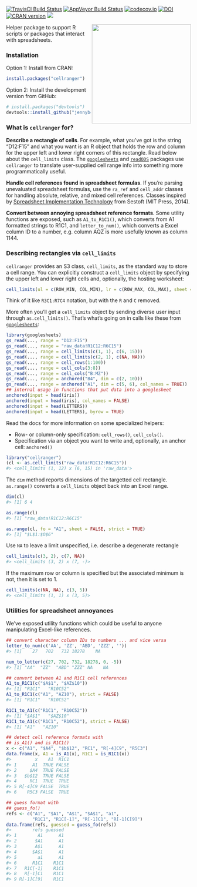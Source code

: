 
<!-- README.md is generated from README.Rmd. Please edit that file -->

[![TravisCI Build
Status](https://travis-ci.org/rsheets/cellranger.svg?branch=master)](https://travis-ci.org/rsheets/cellranger)
[![AppVeyor Build
Status](https://ci.appveyor.com/api/projects/status/github/rsheets/cellranger?branch=master&svg=true)](https://ci.appveyor.com/project/rsheets/cellranger)
[![codecov.io](https://codecov.io/github/rsheets/cellranger/coverage.svg?branch=master)](https://codecov.io/github/rsheets/cellranger?branch=master)
[![DOI](https://zenodo.org/badge/16122/jennybc/cellranger.svg)](http://dx.doi.org/10.5281/zenodo.21970)
[![CRAN
version](http://www.r-pkg.org/badges/version/cellranger)](https://cran.r-project.org/package=cellranger)
![](http://cranlogs.r-pkg.org/badges/grand-total/cellranger)

<img src="http://i.imgur.com/RJJy15I.jpg" width="270" align="right" />

Helper package to support R scripts or packages that interact with
spreadsheets.

### Installation

Option 1: Install from CRAN:

``` r
install.packages("cellranger")
```

Option 2: Install the development version from GitHub:

``` r
# install.packages("devtools")
devtools::install_github("jennybc/cellranger")
```

### What is `cellranger` for?

**Describe a rectangle of cells**. For example, what you’ve got is the
string “D12:F15” and what you want is an R object that holds the row and
column for the upper left and lower right corners of this rectangle.
Read below about the `cell_limits` class. The
[`googlesheets`](https://github.com/jennybc/googlesheets) and
[`readODS`](https://github.com/chainsawriot/readODS) packages use
`cellranger` to translate user-supplied cell range info into something
more programmatically useful.

**Handle cell references found in spreadsheet formulas**. If you’re
parsing unevaluated spreadsheet formulas, use the `ra_ref` and
`cell_addr` classes for handling absolute, relative, and mixed cell
references. Classes inspired by [Spreadsheet Implementation
Technology](https://mitpress.mit.edu/books/spreadsheet-implementation-technology)
from Sestoft (MIT Press, 2014).

**Convert between annoying spreadsheet reference formats**. Some utility
functions are exposed, such as `A1_to_R1C1()`, which converts from A1
formatted strings to R1C1, and `letter_to_num()`, which converts a Excel
column ID to a number, e.g. column AQZ is more usefully known as column
1144.

### Describing rectangles via `cell_limits`

`cellranger` provides an S3 class, `cell_limits`, as the standard way to
store a cell range. You can explicitly construct a `cell_limits` object
by specifying the upper left and lower right cells and, optionally, the
hosting
worksheet:

``` r
cell_limits(ul = c(ROW_MIN, COL_MIN), lr = c(ROW_MAX, COL_MAX), sheet = "SHEET")
```

Think of it like `R3C1:R7C4` notation, but with the `R` and `C` removed.

More often you’ll get a `cell_limits` object by sending diverse user
input through `as.cell_limits()`. That’s what’s going on in calls like
these from [`googlesheets`](https://github.com/jennybc/googlesheets):

``` r
library(googlesheets)
gs_read(..., range = "D12:F15")
gs_read(..., range = "raw_data!R1C12:R6C15")
gs_read(..., range = cell_limits(c(1, 1), c(6, 15)))
gs_read(..., range = cell_limits(c(2, 1), c(NA, NA)))
gs_read(..., range = cell_rows(1:100))
gs_read(..., range = cell_cols(3:8))
gs_read(..., range = cell_cols("B:MZ"))
gs_read(..., range = anchored("B4", dim = c(2, 10)))
gs_read(..., range = anchored("A1", dim = c(5, 6), col_names = TRUE))
## internal usage in functions that put data into a googlesheet
anchored(input = head(iris))
anchored(input = head(iris), col_names = FALSE)
anchored(input = head(LETTERS))
anchored(input = head(LETTERS), byrow = TRUE)
```

Read the docs for more information on some specialized helpers:

  - Row- or column-only specification: `cell_rows()`, `cell_cols()`.
  - Specification via an object you want to write and, optionally, an
    anchor cell: `anchored()`

<!-- end list -->

``` r
library("cellranger")
(cl <- as.cell_limits("raw_data!R1C12:R6C15"))
#> <cell_limits (1, 12) x (6, 15) in 'raw_data'>
```

The `dim` method reports dimensions of the targetted cell rectangle.
`as.range()` converts a `cell_limits` object back into an Excel range.

``` r
dim(cl)
#> [1] 6 4

as.range(cl)
#> [1] "raw_data!R1C12:R6C15"

as.range(cl, fo = "A1", sheet = FALSE, strict = TRUE)
#> [1] "$L$1:$O$6"
```

Use `NA` to leave a limit unspecified, i.e. describe a degenerate
rectangle

``` r
cell_limits(c(3, 2), c(7, NA))
#> <cell_limits (3, 2) x (7, -)>
```

If the maximum row or column is specified but the associated minimum is
not, then it is set to 1.

``` r
cell_limits(c(NA, NA), c(3, 5))
#> <cell_limits (1, 1) x (3, 5)>
```

### Utilities for spreadsheet annoyances

We’ve exposed utility functions which could be useful to anyone
manipulating Excel-like references.

``` r
## convert character column IDs to numbers ... and vice versa
letter_to_num(c('AA', 'ZZ', 'ABD', 'ZZZ', ''))
#> [1]    27   702   732 18278    NA

num_to_letter(c(27, 702, 732, 18278, 0, -5))
#> [1] "AA"  "ZZ"  "ABD" "ZZZ" NA    NA

## convert between A1 and R1C1 cell references
A1_to_R1C1(c("$A$1", "$AZ$10"))
#> [1] "R1C1"   "R10C52"
A1_to_R1C1(c("A1", "AZ10"), strict = FALSE)
#> [1] "R1C1"   "R10C52"

R1C1_to_A1(c("R1C1", "R10C52"))
#> [1] "$A$1"   "$AZ$10"
R1C1_to_A1(c("R1C1", "R10C52"), strict = FALSE)
#> [1] "A1"   "AZ10"

## detect cell reference formats with
## is_A1() and is_R1C1()
x <- c("A1", "$A4", "$b$12", "RC1", "R[-4]C9", "R5C3")
data.frame(x, A1 = is_A1(x), R1C1 = is_R1C1(x))
#>         x    A1  R1C1
#> 1      A1  TRUE FALSE
#> 2     $A4  TRUE FALSE
#> 3   $b$12  TRUE FALSE
#> 4     RC1  TRUE  TRUE
#> 5 R[-4]C9 FALSE  TRUE
#> 6    R5C3 FALSE  TRUE

## guess format with
## guess_fo()
refs <- c("A1", "$A1", "A$1", "$A$1", "a1",
          "R1C1", "R1C[-1]", "R[-1]C1", "R[-1]C[9]")
data.frame(refs, guessed = guess_fo(refs))
#>        refs guessed
#> 1        A1      A1
#> 2       $A1      A1
#> 3       A$1      A1
#> 4      $A$1      A1
#> 5        a1      A1
#> 6      R1C1    R1C1
#> 7   R1C[-1]    R1C1
#> 8   R[-1]C1    R1C1
#> 9 R[-1]C[9]    R1C1
```
